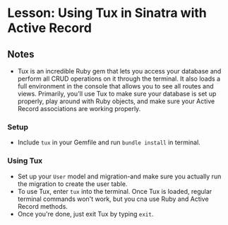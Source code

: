 # Lesson: Using Tux in Sinatra with Active Record

## Notes

- Tux is an incredible Ruby gem that lets you access your database and perform all CRUD operations on it through the terminal. It also loads a full environment in the console that allows you to see all routes and views. Primarily, you'll use Tux to make sure your database is set up properly, play around with Ruby objects, and make sure your Active Record associations are working properly.

### Setup

- Include `tux` in your Gemfile and run `bundle install` in terminal.

### Using Tux

- Set up your `User` model and migration-and make sure you actually run the migration to create the user table.
- To use Tux, enter `tux` into the terminal. Once Tux is loaded, regular terminal commands won't work, but you cna use Ruby and Active Record methods.
- Once you're done, just exit Tux by typing `exit`.